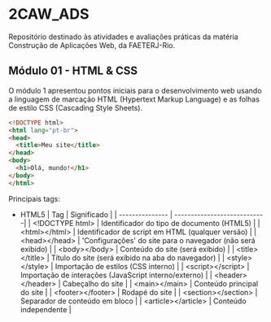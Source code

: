 # 2CAW_ADS
Repositório destinado às atividades e avaliações práticas da matéria Construção de Aplicações Web, da FAETERJ-Rio.



## Módulo 01 - HTML & CSS
O módulo 1 apresentou pontos iniciais para o desenvolvimento web usando a linguagem de marcação HTML (Hypertext Markup Language) e as folhas de estilo CSS (Cascading Style Sheets).

```html
<!DOCTYPE html>
<html lang="pt-br">
<head>
  <title>Meu site</title>
</head>
<body>
  <h1>Olá, mundo!</h1>
</body>
</html>
```

Principais tags:

* HTML5
| Tag | Significado |
| --------------- | ----------------------------|
| <\!DOCTYPE html> | Identificador do tipo de documento (HTML5) |
| \<html><\/html> | Identificador de script em HTML (qualquer versão) |
| \<head><\/head> | 'Configurações' do site para o navegador (não será exibido) |
| \<body><\/body> | Conteúdo do site (será exibido) |
| \<title><\/title> | Título do site (será exibido na aba do navegador) |
| \<style><\/style> | Importação de estilos (CSS interno) |
| \<script><\/script> | Importação de interações (JavaScript interno/externo) |
| \<header><\/header> | Cabeçalho do site |
| \<main><\/main> | Conteúdo principal do site |
| \<footer><\/footer> | Rodapé do site |
| \<section><\/section> | Separador de conteúdo em bloco |
| \<article><\/article> | Conteúdo independente |

